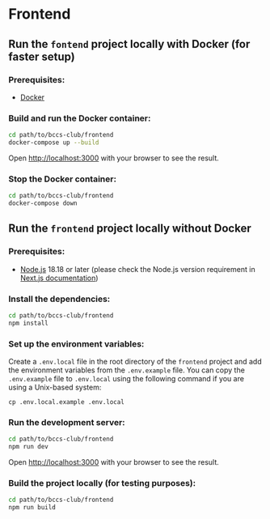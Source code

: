 # Frontend

## Run the `fontend` project locally with Docker (for faster setup)

### Prerequisites:

- [Docker](https://www.docker.com/get-started/)

### Build and run the Docker container:

```bash
cd path/to/bccs-club/frontend
docker-compose up --build
````

Open [http://localhost:3000](http://localhost:3000) with your browser to see the result.

### Stop the Docker container:

```bash
cd path/to/bccs-club/frontend
docker-compose down
```


## Run the `frontend` project locally without Docker

### Prerequisites:

- [Node.js](https://nodejs.org/) 18.18 or later (please check the Node.js version requirement in [Next.js documentation](https://nextjs.org/docs/getting-started/installation))

### Install the dependencies:

```bash
cd path/to/bccs-club/frontend
npm install
```

### Set up the environment variables:

Create a `.env.local` file in the root directory of the `frontend` project and add the environment variables from the `.env.example` file.
You can copy the `.env.example` file to `.env.local` using the following command if you are using a Unix-based system:
```
cp .env.local.example .env.local
```

### Run the development server:

```bash
cd path/to/bccs-club/frontend
npm run dev
```

Open [http://localhost:3000](http://localhost:3000) with your browser to see the result.

### Build the project locally (for testing purposes):

```bash
cd path/to/bccs-club/frontend
npm run build
```

